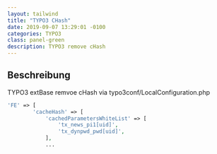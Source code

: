 ```yaml
---
layout: tailwind
title: "TYPO3 CHash"
date: 2019-09-07 13:29:01 -0100
categories: TYPO3
class: panel-green
description: TYPO3 remove cHash
---
```


## Beschreibung

TYPO3 extBase remvoe cHash via typo3conf/LocalConfiguration.php

```php
'FE' => [
        'cacheHash' => [
            'cachedParametersWhiteList' => [
                'tx_news_pi1[uid]',
                'tx_dynpwd_pwd[uid]',
            ],
            ...
```
